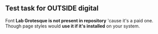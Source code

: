## Test task for OUTSIDE digital

Font **Lab Grotesque is not present in repository** 'cause it's a paid one. Though page styles would **use it if it's installed** on your system.
